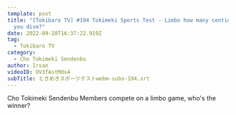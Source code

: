 ```yaml
---
template: post
title: "[Tokibaro TV] #194 Tokimeki Sports Test - Limbo how many centimeters can
  you dive?"
date: 2022-09-28T16:37:22.919Z
tag:
  - Tokibaro TV
category:
  - Cho Tokimeki Sendenbu
author: Irsan
videoID: OV3fAstMdx4
subTitle: ときめきスポーツテストwebm-subs-194.srt
---
```

Cho Tokimeki Sendenbu Members compete on a limbo game, who's the winner?